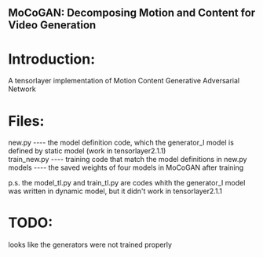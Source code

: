 ## MoCoGAN: Decomposing Motion and Content for Video Generation
# Introduction:
A tensorlayer implementation of Motion Content Generative Adversarial Network

# Files:   
new.py ---- the model definition code, which the generator_I model is defined by static model (work in tensorlayer2.1.1)  
train_new.py ---- training code that match the model definitions in new.py  
models ---- the saved weights of four models in MoCoGAN after training

p.s. the model_tl.py and train_tl.py are codes whith the generator_I model was written in dynamic model, but it didn't work in tensorlayer2.1.1
# TODO:
looks like the generators were not trained properly
